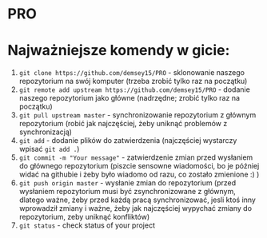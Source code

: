 # PRO

# Najważniejsze komendy w gicie:

1. `git clone https://github.com/demsey15/PRO`  - sklonowanie naszego repozytorium na swój komputer (trzeba zrobić tylko raz na początku)
2. `git remote add upstream https://github.com/demsey15/PRO` - dodanie naszego repozytorium jako główne (nadrzędne; zrobić tylko raz na początku)
3. `git pull upstream master` - synchronizowanie repozytorium z głównym repozytorium (robić jak najczęściej, żeby uniknąć problemów z synchronizacją)
4. `git add` - dodanie plików do zatwierdzenia (najczęściej wystarczy wpisać `git add .`)
5. `git commit -m "Your message"` - zatwierdzenie zmian przed wysłaniem do głównego repozytorium (piszcie sensowne wiadomości, bo je później widać na githubie i żeby było wiadomo od razu, co zostało zmienione :) )
6. `git push origin master` - wysłanie zmian do repozytorium (przed wysłaniem repozytorium musi być zsynchronizowane z głównym, dlatego ważne, żeby przed każdą pracą synchronizować, jesli ktoś inny wprowadził zmiany i ważne, żeby jak najczęściej wypychać zmiany do repozytorium, zeby uniknąć konfliktów)
7. `git status` - check status of your project
